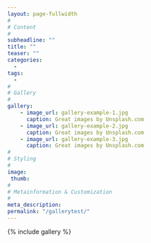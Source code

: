 ```yaml
---
layout: page-fullwidth
#
# Content
#
subheadline: ""
title: ""
teaser: ""
categories:
  -
tags:
  -
#
# Gallery
#
gallery:
    - image_url: gallery-example-1.jpg
      caption: Great images by Unsplash.com
    - image_url: gallery-example-2.jpg
      caption: Great images by Unsplash.com
    - image_url: gallery-example-3.jpg
      caption: Great images by Unsplash.com
#
# Styling
#
image:
 thumb:
#
# Metainformation & Customization
#
meta_description:
permalink: "/gallerytest/"
---
```


{% include gallery %}
